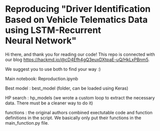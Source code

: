# Reproducing "Driver Identiﬁcation Based on Vehicle Telematics Data using LSTM-Recurrent Neural Network"

Hi there, and thank you for reading our code! This repo is connected with our blog https://hackmd.io/@cD4Efh4gQ3euxDXtpaE-uQ/HkLxPBnm5.

We suggest you to use both to find your way :)

Main notebook: Reproduction.ipynb 

Best model : best_model (folder, can be loaded using Keras) 

HP search : hp_models (we wrote a custom loop to extract the necessary data. There must be a cleaner way to do it) 

functions : the original authors combined exectutable code and function definitions in the script. We basically only put their functions in the main_function.py file.





